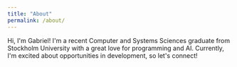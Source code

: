 ```yaml
---
title: "About"
permalink: /about/
---
```


Hi, I'm Gabriel! I'm a recent Computer and Systems Sciences graduate from Stockholm University with a great love for programming and AI. Currently, I'm excited about opportunities in development, so let's connect!